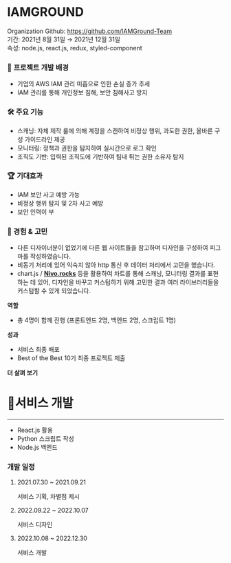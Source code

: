# IAMGROUND

Organization Github: https://github.com/IAMGround-Team <br/>
기간: 2021년 8월 31일 → 2021년 12월 31일 <br/>
속성: node.js, react.js, redux, styled-component

### 🎨 **프로젝트 개발 배경**

- 기업의 AWS IAM 관리 미흡으로 인한 손실 증가 추세
- IAM 관리를 통해 개인정보 침해, 보안 침해사고 방지

### 🛠️ **주요 기능**

- 스캐닝: 자체 제작 룰에 의해 계정을 스캔하여 비정상 행위, 과도한 권한, 올바른 구성 가이드라인 제공
- 모니터링: 정책과 권한을 탐지하여 실시간으로 로그 확인
- 조직도 기반: 입력된 조직도에 기반하여 팀내 튀는 권한 소유자 탐지

### 🏆 **기대효과**

- IAM 보안 사고 예방 가능
- 비정상 행위 탐지 및 2차 사고 예방
- 보안 인력이 부

### 🤔 경험 & 고민

- 다른 디자이너분이 없었기에 다른 웹 사이트들을 참고하며 디자인을 구성하여 피그마를 작성하였습니다.
- 비동기 처리에 있어 익숙치 않아 http 통신 후 데이터 처리에서 고민을 했습니다.
- chart.js / **[Nivo.rocks](http://Nivo.rocks)** 등을 활용하여 차트를 통해 스캐닝, 모니터링 결과를 표현하는 데 있어, 디자인을 바꾸고 커스텀하기 위해 고민한 결과 여러 라이브러리들을 커스텀할 수 있게 되었습니다.

**역할**

- 총 4명이 함께 진행 (프론트엔드 2명, 백엔드 2명, 스크립트 1명)

**성과**

- 서비스 최종 배포
- Best of the Best 10기 최종 프로젝트 제출

**더 살펴 보기**

# 📝서비스 개발

---

- React.js  활용
- Python 스크립트 작성
- Node.js 백엔드

### 개발 일정

1. 2021.07.30 ~ 2021.09.21
    
    서비스 기획, 차별점 제시
    
2. 2022.09.22 ~ 2022.10.07
    
    서비스 디자인
    
3. 2022.10.08 ~ 2022.12.30
    
    서비스 개발
